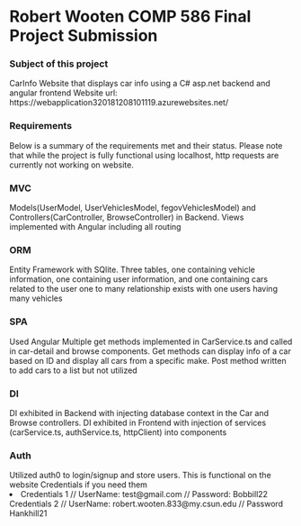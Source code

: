 # Robert Wooten COMP 586 Final Project Submission 

<h3>Subject of this project</h3>
CarInfo
Website that displays car info using a C# asp.net backend and angular frontend 
Website url: https://webapplication320181208101119.azurewebsites.net/

<h3>Requirements</h3>
Below is a summary of the requirements met and their status.  
Please note that while the project is fully functional using localhost, http requests are currently not working on website.    

<h3>MVC</h3>
Models(UserModel, UserVehiclesModel, fegovVehiclesModel) and Controllers(CarController, BrowseController) in Backend.  
Views implemented with Angular including all routing 

<h3>ORM</h3>
Entity Framework with SQlite.  Three tables, one containing vehicle information, one containing user information, and one containing cars related to the user
one to many relationship exists with one users having many vehicles

<h3>SPA</h3>
Used Angular 
Multiple get methods implemented in CarService.ts and called in car-detail and browse components.  
Get methods can display info of a car based on ID and display all cars from a specific make.  
Post method written to add cars to a list but not utilized   

<h3>DI</h3>
DI exhibited in Backend with injecting database context in the Car and Browse controllers.  DI exhibited in Frontend with injection of services (carService.ts, authService.ts, httpClient) into components


<h3>Auth</h3>
Utilized auth0 to login/signup and store users.  
This is functional on the website
Credentials if you need them 
<li>
Credentials 1
// UserName: test@gmail.com
// Password: Bobbill22
  </li>
Credentials 2 
// UserName: robert.wooten.833@my.csun.edu
// Password Hankhill21
